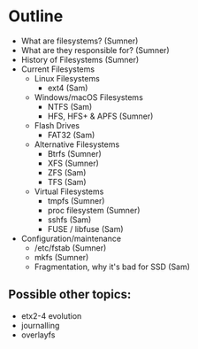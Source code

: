 # Outline
- What are filesystems?                 (Sumner)
- What are they responsible for?        (Sumner)
- History of Filesystems                (Sumner)
- Current Filesystems
  - Linux Filesystems
    - ext4                              (Sam)
  - Windows/macOS Filesystems
    - NTFS                              (Sam)
    - HFS, HFS+ & APFS                  (Sumner)
  - Flash Drives
    - FAT32                             (Sam)
  - Alternative Filesystems
    - Btrfs                             (Sumner)
    - XFS                               (Sumner)
    - ZFS                               (Sam)
    - TFS                               (Sam)
  - Virtual Filesystems
    - tmpfs                             (Sumner)
    - proc filesystem                   (Sumner)
    - sshfs                             (Sam)
    - FUSE / libfuse                    (Sam)
- Configuration/maintenance
  - /etc/fstab                          (Sumner)
  - mkfs                                (Sumner)
  - Fragmentation, why it's bad for SSD (Sam)

## Possible other topics:
- etx2-4 evolution
- journalling
- overlayfs
